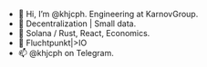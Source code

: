 - 👋 Hi, I’m @khjcph. Engineering at KarnovGroup.
- 👀 Decentralization | Small data.
- 🌱 Solana / Rust, React, Economics.
- 💞️ Fluchtpunkt|>IO
- 📫 @khjcph on Telegram.
